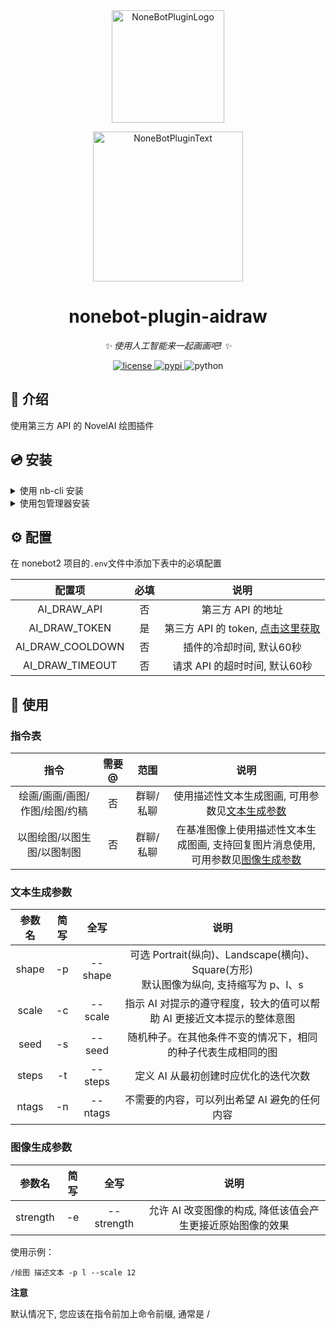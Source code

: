 <div align="center">
  <a href="https://v2.nonebot.dev/store"><img src="https://github.com/A-kirami/nonebot-plugin-template/blob/resources/nbp_logo.png" width="180" height="180" alt="NoneBotPluginLogo"></a>
  <br>
  <p><img src="https://github.com/A-kirami/nonebot-plugin-template/blob/resources/NoneBotPlugin.svg" width="240" alt="NoneBotPluginText"></p>
</div>

<div align="center">

# nonebot-plugin-aidraw

_✨ 使用人工智能来一起画画吧! ✨_


<a href="./LICENSE">
    <img src="https://img.shields.io/github/license/A-kirami/nonebot-plugin-aidraw.svg" alt="license">
</a>
<a href="https://pypi.python.org/pypi/nonebot-plugin-aidraw">
    <img src="https://img.shields.io/pypi/v/nonebot-plugin-aidraw.svg" alt="pypi">
</a>
<img src="https://img.shields.io/badge/python-3.8+-blue.svg" alt="python">

</div>


## 📖 介绍

使用第三方 API 的 NovelAI 绘图插件

## 💿 安装

<details>
<summary>使用 nb-cli 安装</summary>
在 nonebot2 项目的根目录下打开命令行, 输入以下指令即可安装

    nb plugin install nonebot-plugin-aidraw

</details>

<details>
<summary>使用包管理器安装</summary>
在 nonebot2 项目的插件目录下, 打开命令行, 根据你使用的包管理器, 输入相应的安装命令

<details>
<summary>pip</summary>

    pip install nonebot-plugin-aidraw
</details>
<details>
<summary>pdm</summary>

    pdm add nonebot-plugin-aidraw
</details>
<details>
<summary>poetry</summary>

    poetry add nonebot-plugin-aidraw
</details>
<details>
<summary>conda</summary>

    conda install nonebot-plugin-aidraw
</details>

打开 nonebot2 项目的 `bot.py` 文件, 在其中写入

    nonebot.load_plugin('nonebot_plugin_aidraw')

</details>


## ⚙️ 配置

在 nonebot2 项目的`.env`文件中添加下表中的必填配置

| 配置项 | 必填 | 说明 |
|:-----:|:----:|:----:|
| AI_DRAW_API | 否 | 第三方 API 的地址 |
| AI_DRAW_TOKEN | 是 |  第三方 API 的 token, [点击这里获取](http://91.217.139.190:5010/token) |
| AI_DRAW_COOLDOWN | 否 |  插件的冷却时间, 默认60秒 |
| AI_DRAW_TIMEOUT | 否 |  请求 API 的超时时间, 默认60秒 |

## 🎉 使用
### 指令表
| 指令 | 需要@ | 范围 | 说明 |
|:-----:|:----:|:----:|:----:|
| 绘画/画画/画图/作图/绘图/约稿 |  否 | 群聊/私聊 | 使用描述性文本生成图画, 可用参数见[文本生成参数](###文本生成参数) |
| 以图绘图/以图生图/以图制图 | 否 | 群聊/私聊 | 在基准图像上使用描述性文本生成图画, 支持回复图片消息使用,<br>可用参数见[图像生成参数](###图像生成参数) |

### 文本生成参数
| 参数名 | 简写 | 全写 | 说明 |
|:-----:|:----:|:----:|:----:|
| shape |  -p | --shape | 可选 Portrait(纵向)、Landscape(横向)、Square(方形)<br>默认图像为纵向, 支持缩写为 p、l、s |
| scale | -c | --scale | 指示 AI 对提示的遵守程度，较大的值可以帮助 AI 更接近文本提示的整体意图 |
| seed | -s | --seed | 随机种子。在其他条件不变的情况下，相同的种子代表生成相同的图 |
| steps | -t | --steps | 定义 AI 从最初创建时应优化的迭代次数 |
| ntags | -n | --ntags | 不需要的内容，可以列出希望 AI 避免的任何内容 |

### 图像生成参数
| 参数名 | 简写 | 全写 | 说明 |
|:-----:|:----:|:----:|:----:|
| strength |  -e | --strength | 允许 AI 改变图像的构成, 降低该值会产生更接近原始图像的效果 |

使用示例：

    /绘图 描述文本 -p l --scale 12

**注意**

默认情况下, 您应该在指令前加上命令前缀, 通常是 /
